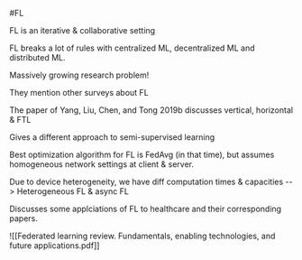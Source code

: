 #FL 

FL is an iterative & collaborative setting

FL breaks a lot of rules with centralized ML, decentralized ML and distributed ML.

Massively growing research problem!

They mention other surveys about FL

The paper of Yang, Liu, Chen, and Tong 2019b discusses vertical, horizontal & FTL 

Gives a different approach to semi-supervised learning

Best optimization algorithm for FL is FedAvg (in that time), but assumes homogeneous network settings at client & server.

Due to device heterogeneity, we have diff computation times & capacities --> Heterogeneous FL & async FL

Discusses some applciations of FL to healthcare and their corresponding papers.

![[Federated learning review. Fundamentals, enabling technologies, and future applications.pdf]]